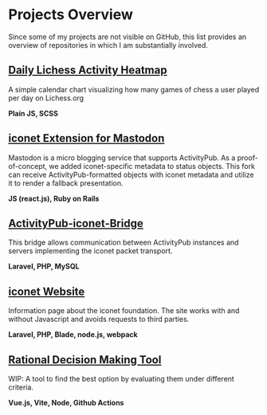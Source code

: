 # Projects Overview
Since some of my projects are not visible on GitHub, this list provides an overview of repositories in which I am substantially involved.


## [Daily Lichess Activity Heatmap](https://github.com/M-Miller-42/lichessActivity)

A simple calendar chart visualizing how many games of chess a user played per day on Lichess.org

**Plain JS, SCSS**


## [iconet Extension for Mastodon](https://codeberg.org/iconet-Foundation/mastodon)
Mastodon is a micro blogging service that supports ActivityPub.
As a proof-of-concept, we added iconet-specific metadata to status objects.
This fork can receive ActivityPub-formatted objects with iconet metadata and utilize it to render a fallback presentation.

**JS (react.js), Ruby on Rails**


## [ActivityPub-iconet-Bridge](https://codeberg.org/iconet-Foundation/bridge)

This bridge allows communication between ActivityPub instances and servers implementing the iconet packet transport.

**Laravel, PHP, MySQL**


## [iconet Website](https://iconet-foundation.org)
Information page about the iconet foundation. The site works with and without Javascript and avoids requests to third parties.

**Laravel, PHP, Blade, node.js, webpack**


## [Rational Decision Making Tool](https://github.com/M-Miller-42/rational-decision-making)
WIP: A tool to find the best option by evaluating them under different criteria.

**Vue.js, Vite, Node, Github Actions**
